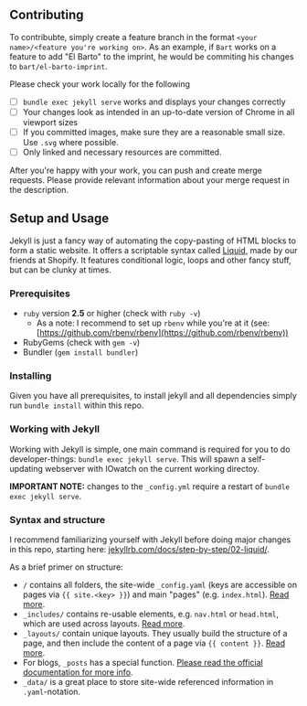 ## Contributing

To contribubte, simply create a feature branch in the format `<your name>/<feature you're working on>`. As an example, if `Bart` works on a feature to add "El Barto" to the imprint, he would be commiting his changes to `bart/el-barto-imprint`.

Please check your work locally for the following

- [ ] `bundle exec jekyll serve` works and displays your changes correctly
- [ ] Your changes look as intended in an up-to-date version of Chrome in all viewport sizes
- [ ] If you committed images, make sure they are a reasonable small size. Use `.svg` where possible.
- [ ] Only linked and necessary resources are committed.

After you're happy with your work, you can push and create merge requests. Please provide relevant information about your merge request in the description.

## Setup and Usage

Jekyll is just a fancy way of automating the copy-pasting of HTML blocks to form a static website. It offers a scriptable syntax called [Liquid](https://shopify.github.io/liquid/), made by our friends at Shopify. 
It features conditional logic, loops and other fancy stuff, but can be clunky at times.

### Prerequisites

- `ruby` version **2.5** or higher (check with `ruby -v`)
    - As a note: I recommend to set up `rbenv` while you're at it (see: [https://github.com/rbenv/rbenv](https://github.com/rbenv/rbenv))
- RubyGems (check with `gem -v`)
- Bundler (`gem install bundler`)

### Installing

Given you have all prerequisites, to install jekyll and all dependencies simply run `bundle install` within this repo.

### Working with Jekyll

Working with Jekyll is simple, one main command is required for you to do developer-things: `bundle exec jekyll serve`. This will spawn a self-updating webserver with IOwatch on the current working directoy.

**IMPORTANT NOTE:** changes to the `_config.yml` require a restart of `bundle exec jekyll serve`.

### Syntax and structure

I recommend familiarizing yourself with Jekyll before doing major changes in this repo, starting here: [jekyllrb.com/docs/step-by-step/02-liquid/](https://jekyllrb.com/docs/step-by-step/02-liquid/).

As a brief primer on structure:

* `/` contains all folders, the site-wide `_config.yaml` (keys are accessible on pages via `{{ site.<key> }}`) and main "pages" (e.g. `index.html`). [Read more](https://jekyllrb.com/docs/pages/).  
* `_includes/` contains re-usable elements, e.g. `nav.html` or `head.html`, which are used across layouts. [Read more](https://jekyllrb.com/docs/includes/).  
* `_layouts/` contain unique layouts. They usually build the structure of a page, and then include the content of a page via `{{ content }}`. [Read more](https://jekyllrb.com/docs/layouts/).  
* For blogs, `_posts` has a special function. [Please read the official documentation for more info](https://jekyllrb.com/docs/posts/).  
* `_data/` is a great place to store site-wide referenced information in `.yaml`-notation.  